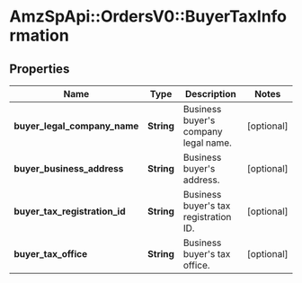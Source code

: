 # AmzSpApi::OrdersV0::BuyerTaxInformation

## Properties
Name | Type | Description | Notes
------------ | ------------- | ------------- | -------------
**buyer_legal_company_name** | **String** | Business buyer&#x27;s company legal name. | [optional] 
**buyer_business_address** | **String** | Business buyer&#x27;s address. | [optional] 
**buyer_tax_registration_id** | **String** | Business buyer&#x27;s tax registration ID. | [optional] 
**buyer_tax_office** | **String** | Business buyer&#x27;s tax office. | [optional] 


